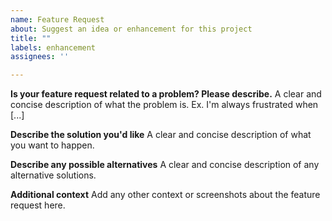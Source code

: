 ```yaml
---
name: Feature Request
about: Suggest an idea or enhancement for this project
title: ""
labels: enhancement
assignees: ''

---
```


**Is your feature request related to a problem? Please describe.**
A clear and concise description of what the problem is. Ex. I'm always frustrated when [...]

**Describe the solution you'd like**
A clear and concise description of what you want to happen.

**Describe any possible alternatives**
A clear and concise description of any alternative solutions.

**Additional context**
Add any other context or screenshots about the feature request here.
